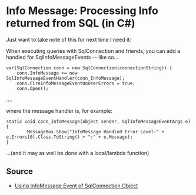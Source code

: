 ﻿# Info Message: Processing Info returned from SQL (in C#)

Just want to take note of this for next time I need it:

When executing queries with SqlConnection and friends, you can add a handled for SqlInfoMessageEvents -- like so...


	var(SqlConnection conn = new SqlConnection(connectionString)) {
		conn.InfoMessage += new SqlInfoMessageEventHandler(conn_InfoMessage);
		conn.FireInfoMessageEventOnUserErrors = true;
		conn.Open();

....

where the message handler is, for example:


	static void conn_InfoMessage(object sender, SqlInfoMessageEventArgs e)
	{
			MessageBox.Show("InfoMessage Handled Error Level-" + 	e.Errors[0].Class.ToString() + ":" + e.Message);
	}



...(and it may as well be done with a local/lambda function)



## Source

- [Using InfoMessage Event of SqlConnection Object](https://www.codeproject.com/Articles/37102/Using-InfoMessage-Event-of-SqlConnection-Object)